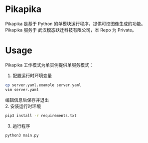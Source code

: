 # Pikapika

Pikapika 是基于 Python 的单模块运行程序，提供可控图像生成的功能。  
Pikapika 服务于 武汉模态跃迁科技有限公司，本 Repo 为 Private。

# Usage

Pikapika 工作模式为单实例提供单服务模式：  
1. 配置运行时环境变量  
```bash
cp server.yaml.example server.yaml
vim server.yaml 
```
编辑信息后保存并退出  
2. 安装运行时环境  
```bash
pip3 install -r requirements.txt
```
3. 运行程序  
```bash
python3 main.py 
```